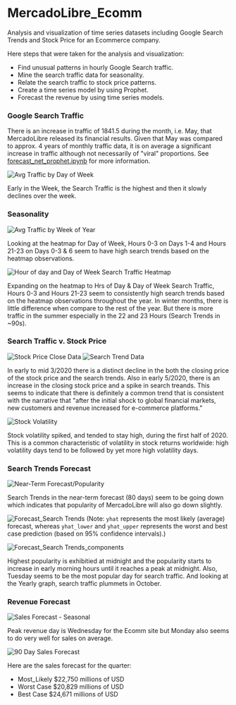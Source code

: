 # MercadoLibre_Ecomm

Analysis and visualization of time series datasets including Google Search Trends and Stock Price for an Ecommerce company.

Here steps that were taken for the analysis and visualization:

* Find unusual patterns in hourly Google Search traffic.
* Mine the search traffic data for seasonality.
* Relate the search traffic to stock price patterns.
* Create a time series model by using Prophet.
* Forecast the revenue by using time series models.

### Google Search Traffic

There is an increase in traffic of 1841.5 during the month, i.e. May, that MercadoLibre released its financial results. Given that May was compared to approx. 4 years of monthly traffic data, it is on average a significant increase in traffic although not necessarily of "viral" proportions. See [forecast_net_prophet.ipynb](https://github.com/KSohi-max/MercadoLibre_Ecomm/blob/main/forecasting_net_prophet.ipynb) for more information.

![Avg Traffic by Day of Week](https://github.com/KSohi-max/MercadoLibre_Ecomm/blob/main/Images/Avg%20Traffic%20by%20Day%20of%20Week.png)

Early in the Week, the Search Traffic is the highest and then it slowly declines over the week.

### Seasonality

![Avg Traffic by Week of Year](https://github.com/KSohi-max/MercadoLibre_Ecomm/blob/main/Images/Avg%20Traffic%20by%20Week%20of%20Year.png)

Looking at the heatmap for Day of Week, Hours 0-3 on Days 1-4 and Hours 21-23 on Days 0-3 & 6 seem to have high search trends based on the heatmap observations.

![Hour of day and Day of Week Search Traffic Heatmap](https://github.com/KSohi-max/MercadoLibre_Ecomm/blob/main/Images/Hour%20of%20day%20and%20Day%20of%20Week%20Search%20Traffic%20Heatmap.png)

Expanding on the heatmap to Hrs of Day & Day of Week Search Traffic, Hours 0-3 and Hours 21-23 seem to consistently high search trends based on the heatmap observations throughout the year. In winter months, there is little difference when compare to the rest of the year.  But there is more traffic in the summer especially in the 22 and 23 Hours (Search Trends in ~90s).

### Search Traffic v. Stock Price

![Stock Price Close  Data](https://github.com/KSohi-max/MercadoLibre_Ecomm/blob/main/Images/Stock%20Price%20Close%20%20Data_1.png)
![Search Trend Data](https://github.com/KSohi-max/MercadoLibre_Ecomm/blob/main/Images/Search%20Trend%20Data_2.png)

In early to mid 3/2020 there is a distinct decline in the both the closing price of the stock price and the search trends. Also in early 5/2020, there is an increase in the closing stock price and a spike in search treands.  This seems to indicate that there is definitely a common trend that is consistent with the narrative that "after the initial shock to global financial markets, new customers and revenue increased for e-commerce platforms."

![Stock Volatility](https://github.com/KSohi-max/MercadoLibre_Ecomm/blob/main/Images/Stock%20Volatility.png)

Stock volatility spiked, and tended to stay high, during the first half of 2020. This is a common characteristic of volatility in stock returns worldwide: high volatility days tend to be followed by yet more high volatility days.

### Search Trends Forecast

![Near-Term Forecast/Popularity](https://github.com/KSohi-max/MercadoLibre_Ecomm/blob/main/Images/Near-Term%20Forecast:Popularity.png)

Search Trends in the near-term forecast (80 days) seem to be going down which indicates that popularity of MercadoLibre will also go down slightly.

![Forecast_Search Trends](https://github.com/KSohi-max/MercadoLibre_Ecomm/blob/main/Images/Forecast_Search%20Trends.png)
(Note: `yhat` represents the most likely (average) forecast, whereas `yhat_lower` and `yhat_upper` represents the worst and best case prediction (based on 95% confidence intervals).)

![Forecast_Search Trends_components](https://github.com/KSohi-max/MercadoLibre_Ecomm/blob/main/Images/Forecast_Search%20Trends_components.png)

Highest popularity is exhibitied at midnight and the popularity starts to increase in early morning hours until it reaches a peak at midnight. Also, Tuesday seems to be the most popular day for search traffic. And looking at the Yearly graph, search traffic plummets in October.

### Revenue Forecast

![Sales Forecast - Seasonal](https://github.com/KSohi-max/MercadoLibre_Ecomm/blob/main/Images/Sales%20Forecast_Seasonal.png)

Peak revenue day is Wednesday for the Ecomm site but Monday also seems to do very well for sales on average.

![90 Day Sales Forecast](https://github.com/KSohi-max/MercadoLibre_Ecomm/blob/main/Images/90%20Day%20Sales%20Forecast.png)

Here are the sales forecast for the quarter:
* Most_Likely    $22,750 millions of USD
* Worst Case     $20,829 millions of USD
* Best Case      $24,671 millions of USD
